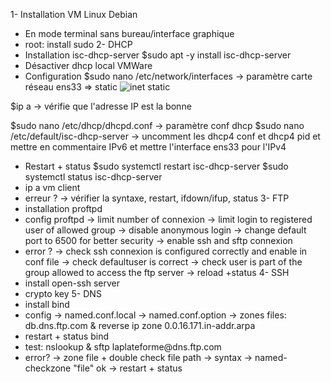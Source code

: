 1- Installation VM Linux Debian 
- En mode terminal sans bureau/interface graphique 
- root: install sudo
2- DHCP 
- Installation isc-dhcp-server
$sudo apt -y install isc-dhcp-server
- Désactiver dhcp local VMWare 
- Configuration 
$sudo nano /etc/network/interfaces 
-> paramètre carte réseau ens33 => static
  ![inet static](https://github.com/user-attachments/assets/f7df2e88-63f7-4f2a-9b54-ea611f098a5f)

$ip a
-> vérifie que l'adresse IP est la bonne
  
$sudo nano /etc/dhcp/dhcpd.conf 
-> paramètre conf dhcp 
$sudo nano /etc/default/isc-dhcp-server
-> uncomment les dhcp4 conf et dhcp4 pid et mettre en commentaire IPv6 et mettre l'interface ens33 pour l'IPv4 
- Restart + status 
$sudo systemctl restart isc-dhcp-server 
$sudo systemctl status isc-dhcp-server 
- ip a vm client 
- erreur ?
-> vérifier la syntaxe, restart, ifdown/ifup, status 
3- FTP
- installation proftpd 
- config proftpd
-> limit number of connexion 
-> limit login to registered user of allowed group 
-> disable anonymous login 
-> change default port to 6500 for better security 
-> enable ssh and sftp connexion 
- error ? 
-> check ssh connexion is configured correctly and enable in conf file 
-> check defaultuser is correct 
-> check user is part of the group allowed to access the ftp server 
-> reload +status
4- SSH 
- install open-ssh server 
- crypto key 
5- DNS
- install bind 
- config 
-> named.conf.local 
-> named.conf.option 
-> zones files: db.dns.ftp.com & reverse ip zone 0.0.16.171.in-addr.arpa
- restart + status bind 
- test: nslookup & sftp laplateforme\@dns.ftp.com
- error? 
-> zone file + double check file path 
-> syntax 
-> named-checkzone "file"
ok 
-> restart + status 
